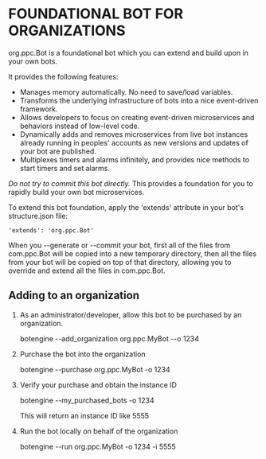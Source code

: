 # FOUNDATIONAL BOT FOR ORGANIZATIONS

org.ppc.Bot is a foundational bot which you can extend and build upon in your own bots.

It provides the following features:

* Manages memory automatically. No need to save/load variables.
* Transforms the underlying infrastructure of bots into a nice event-driven framework.
* Allows developers to focus on creating event-driven microservices and behaviors instead of low-level code.
* Dynamically adds and removes microservices from live bot instances already running in peoples' accounts as new versions and updates of your bot are published.
* Multiplexes timers and alarms infinitely, and provides nice methods to start timers and set alarms.

*Do not try to commit this bot directly.*  This provides a foundation for you to rapidly build your own bot microservices.

To extend this bot foundation, apply the 'extends' attribute in your bot's structure.json file:

    'extends': 'org.ppc.Bot' 
    
When you --generate or --commit your bot, first all of the files from com.ppc.Bot will be copied into a new temporary directory, then all the files from your bot will be copied on top of that directory, allowing you to override and extend all the files in com.ppc.Bot. 

## Adding to an organization

1. As an administrator/developer, allow this bot to be purchased by an organization.

    botengine --add_organization org.ppc.MyBot --o 1234
    
2. Purchase the bot into the organization

    botengine --purchase org.ppc.MyBot -o 1234
    
3. Verify your purchase and obtain the instance ID

    botengine --my_purchased_bots -o 1234
    
    This will return an instance ID like 5555
    
4. Run the bot locally on behalf of the organization

    botengine --run org.ppc.MyBot -o 1234 -i 5555
    
    
